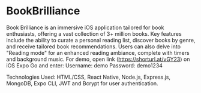 # BookBrilliance
Book Brilliance is an immersive iOS application tailored for book enthusiasts, offering a vast collection of 3+ million books. Key features include the ability to curate a personal reading list, discover books by genre, and receive tailored book recommendations. Users can also delve into "Reading mode" for an enhanced reading ambiance, complete with timers and background music.
For demo, open link (https://shorturl.at/vGY23) on iOS Expo Go and enter:
Username: demo
Password: demo1234

Technologies Used: HTML/CSS, React Native, Node.js, Express.js, MongoDB, Expo CLI, JWT and Bcrypt for user authentication.